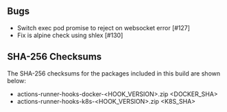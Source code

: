 <!-- ## Features -->
## Bugs

- Switch exec pod promise to reject on websocket error [#127]
- Fix is alpine check using shlex [#130]

<!-- ## Misc -->

## SHA-256 Checksums

The SHA-256 checksums for the packages included in this build are shown below:

- actions-runner-hooks-docker-<HOOK_VERSION>.zip <DOCKER_SHA>
- actions-runner-hooks-k8s-<HOOK_VERSION>.zip <K8S_SHA>
